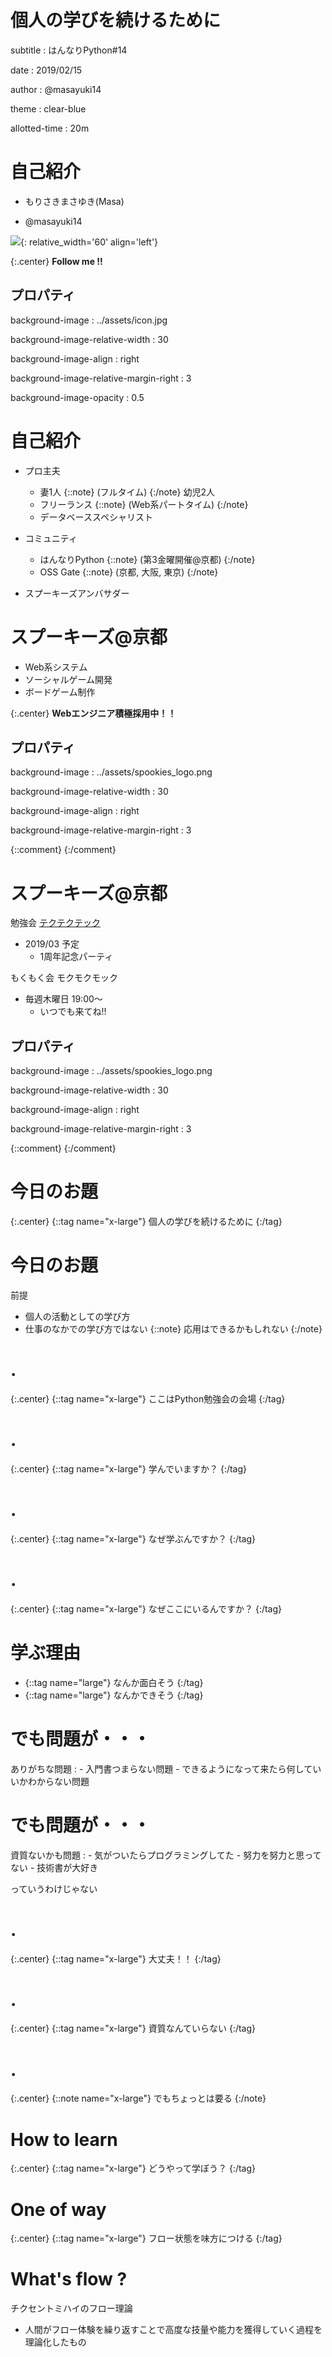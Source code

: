 # 個人の学びを続けるために

subtitle
:   はんなりPython#14

date
:   2019/02/15

author
:   @masayuki14

theme
:   clear-blue

allotted-time
:   20m


# 自己紹介

- もりさきまさゆき(Masa)

- @masayuki14

![](../assets/services.png){: relative_width='60' align='left'}


{:.center}
**Follow me !!**


## プロパティ

background-image
:   ../assets/icon.jpg

background-image-relative-width
:   30

background-image-align
:   right

background-image-relative-margin-right
:   3

background-image-opacity
:   0.5

# 自己紹介

- プロ主夫
    - 妻1人 {::note} (フルタイム) {:/note} 幼児2人
    - フリーランス {::note} (Web系パートタイム) {:/note}
    - データベーススペシャリスト

- コミュニティ
    - はんなりPython {::note} (第3金曜開催@京都) {:/note}
    - OSS Gate {::note} (京都, 大阪, 東京) {:/note}

- スプーキーズアンバサダー

# スプーキーズ@京都

- Web系システム
- ソーシャルゲーム開発
- ボードゲーム制作

{:.center}
**Webエンジニア積極採用中！！**

## プロパティ

background-image
:   ../assets/spookies_logo.png

background-image-relative-width
:   30

background-image-align
:   right

background-image-relative-margin-right
:   3

{::comment}
{:/comment}


# スプーキーズ@京都

勉強会 [テクテクテック](https://goo.gl/hXXafu)

- 2019/03 予定
    - 1周年記念パーティ

もくもく会 モクモクモック

- 毎週木曜日 19:00〜
    - いつでも来てね!!

## プロパティ

background-image
:   ../assets/spookies_logo.png

background-image-relative-width
:   30

background-image-align
:   right

background-image-relative-margin-right
:   3

{::comment}
{:/comment}

# 今日のお題

{:.center}
{::tag name="x-large"} 個人の学びを続けるために {:/tag}


# 今日のお題

前提

- 個人の活動としての学び方
- 仕事のなかでの学び方ではない
 {::note} 応用はできるかもしれない {:/note}

# .

{:.center}
{::tag name="x-large"} ここはPython勉強会の会場 {:/tag}

# .

{:.center}
{::tag name="x-large"} 学んでいますか？ {:/tag}

# .

{:.center}
{::tag name="x-large"} なぜ学ぶんですか？ {:/tag}

# .

{:.center}
{::tag name="x-large"} なぜここにいるんですか？ {:/tag}



# 学ぶ理由

- {::tag name="large"} なんか面白そう {:/tag}
- {::tag name="large"} なんかできそう {:/tag}


# でも問題が・・・

ありがちな問題
:   - 入門書つまらない問題
    - できるようになって来たら何していいかわからない問題


# でも問題が・・・

資質ないかも問題
:   - 気がついたらプログラミングしてた
    - 努力を努力と思ってない
    - 技術書が大好き

っていうわけじゃない



# .

{:.center}
{::tag name="x-large"} 大丈夫！！ {:/tag}

# .

{:.center}
{::tag name="x-large"} 資質なんていらない {:/tag}

# .

{:.center}
{::note name="x-large"} でもちょっとは要る {:/note}


# How to learn

{:.center}
{::tag name="x-large"} どうやって学ぼう？ {:/tag}


# One of way

{:.center}
{::tag name="x-large"} フロー状態を味方につける {:/tag}

# What's flow ?

チクセントミハイのフロー理論

- 人間がフロー体験を繰り返すことで高度な技量や能力を獲得していく過程を理論化したもの

